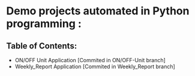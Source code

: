 # Demo projects automated in Python programming : 

## Table of Contents:
* ON/OFF Unit Application [Commited in ON/OFF-Unit branch]
* Weekly_Report Application [Commited in Weekly_Report branch]

